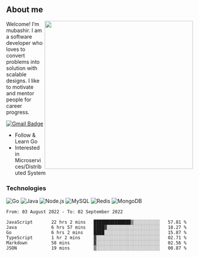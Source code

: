 ## About me

<img align="right" src="https://github-readme-stats-zhiwei-feng.vercel.app/api?username=mub4shir&show_icons=true" width="400" />

Welcome! I’m mubashir. I am a software developer who loves to convert problems into solution with scalable designs. I like to motivate and mentor people for career progress.

[![Gmail Badge](https://img.shields.io/badge/-mubashir11131719@gmail.com-c14438?style=flat-square&logo=Gmail&logoColor=white&link=mailto:mubashir11131719@gmail.com)](mailto:mubashir11131719@gmail.com)




- Follow & Learn Go
- Interested in Microservices/Distributed System


### Technologies
![Go](https://img.shields.io/badge/-Go-000000?style=flat-square&logo=go)
![Java](https://img.shields.io/badge/-Java-E34A86?style=flat-square&logo=java)
![Node.js](https://img.shields.io/badge/-Node.js-000000?style=flat-square&logo=node.js)
![MySQL](https://img.shields.io/badge/-MySQL-orange?style=flat-square&logo=MySQL)
![Redis](https://img.shields.io/badge/-Redis-black?style=flat-square&logo=Redis)
![MongoDB](https://img.shields.io/badge/-MongoDB-000000?style=flat-square&logo=mongodb)






<!--START_SECTION:waka-->

```text
From: 03 August 2022 - To: 02 September 2022

JavaScript       22 hrs 2 mins   ██████████████▒░░░░░░░░░░   57.81 %
Java             6 hrs 57 mins   ████▓░░░░░░░░░░░░░░░░░░░░   18.27 %
Go               6 hrs 2 mins    ████░░░░░░░░░░░░░░░░░░░░░   15.87 %
TypeScript       1 hr 2 mins     ▓░░░░░░░░░░░░░░░░░░░░░░░░   02.71 %
Markdown         58 mins         ▓░░░░░░░░░░░░░░░░░░░░░░░░   02.56 %
JSON             19 mins         ▒░░░░░░░░░░░░░░░░░░░░░░░░   00.87 %
```

<!--END_SECTION:waka-->
</p>


